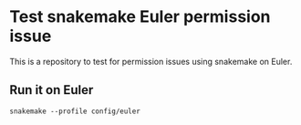 # Test snakemake Euler permission issue

This is a repository to test for permission issues using snakemake on Euler.

## Run it on Euler

    snakemake --profile config/euler
